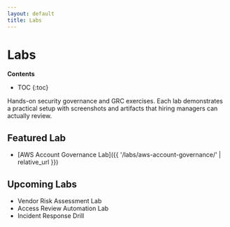 ```yaml
---
layout: default
title: Labs
---
```


# Labs

**Contents**
* TOC
{:toc}

Hands-on security governance and GRC exercises. Each lab demonstrates a practical setup with screenshots and artifacts that hiring managers can actually review.

## Featured Lab
- [AWS Account Governance Lab]({{ '/labs/aws-account-governance/' | relative_url }})

## Upcoming Labs
- Vendor Risk Assessment Lab  
- Access Review Automation Lab  
- Incident Response Drill
